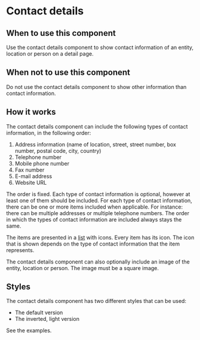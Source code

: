 # Contact details

## When to use this component

Use the contact details component to show contact information of an entity, location or person on a detail page.

## When not to use this component

Do not use the contact details component to show other information than contact information. 

## How it works

The contact details component can include the following types of contact information, in the following order:

1. Address information (name of location, street, street number, box number, postal code, city, country)
2. Telephone number
3. Mobile phone number
4. Fax number
5. E-mail address
6. Website URL

The order is fixed. Each type of contact information is optional, however at least one of them should be included. For each type of contact information, there can be one or more items included when applicable. For instance: there can be multiple addresses or multiple telephone numbers. The order in which the types of contact information are included always stays the same.

The items are presented in a <a href="{{path './list'}}">list</a> with icons. Every item has its icon. The icon that is shown depends on the type of contact information that the item represents.

The contact details component can also optionally include an image of the entity, location or person. The image must be a square image.

## Styles

The contact details component has two different styles that can be used:

* The default version
* The inverted, light version

See the examples.